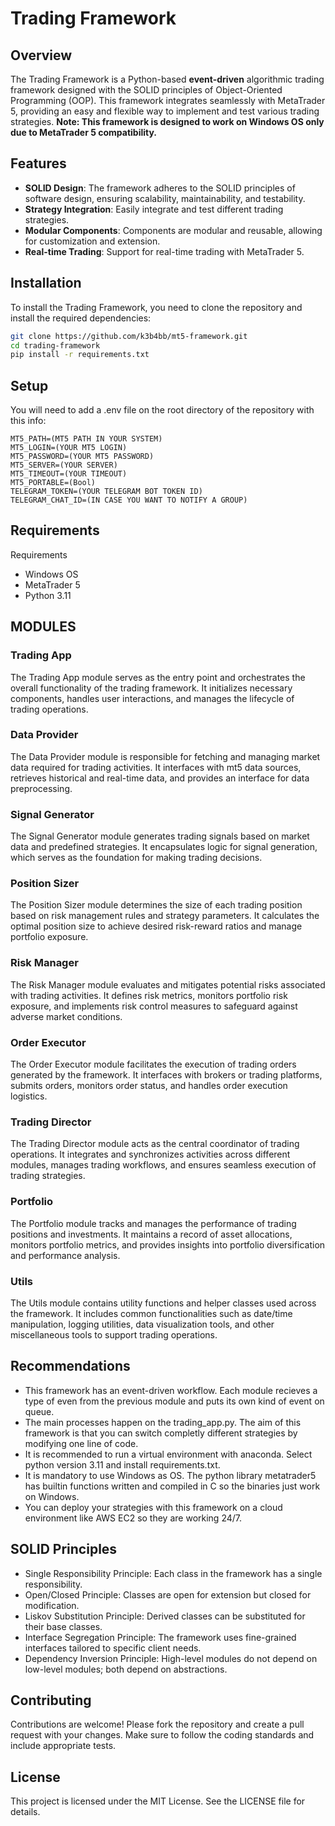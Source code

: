 # Trading Framework

## Overview

The Trading Framework is a Python-based **event-driven** algorithmic trading framework designed with the SOLID principles of Object-Oriented Programming (OOP). This framework integrates seamlessly with MetaTrader 5, providing an easy and flexible way to implement and test various trading strategies. **Note: This framework is designed to work on Windows OS only due to MetaTrader 5 compatibility.**

## Features

- **SOLID Design**: The framework adheres to the SOLID principles of software design, ensuring scalability, maintainability, and testability.
- **Strategy Integration**: Easily integrate and test different trading strategies.
- **Modular Components**: Components are modular and reusable, allowing for customization and extension.
- **Real-time Trading**: Support for real-time trading with MetaTrader 5.

## Installation

To install the Trading Framework, you need to clone the repository and install the required dependencies:

```bash
git clone https://github.com/k3b4bb/mt5-framework.git
cd trading-framework
pip install -r requirements.txt
```

## Setup
You will need to add a .env file on the root directory of the repository with this info:
```.env
MT5_PATH=(MT5 PATH IN YOUR SYSTEM)
MT5_LOGIN=(YOUR MT5 LOGIN)
MT5_PASSWORD=(YOUR MT5 PASSWORD)
MT5_SERVER=(YOUR SERVER)
MT5_TIMEOUT=(YOUR TIMEOUT)
MT5_PORTABLE=(Bool)
TELEGRAM_TOKEN=(YOUR TELEGRAM BOT TOKEN ID)
TELEGRAM_CHAT_ID=(IN CASE YOU WANT TO NOTIFY A GROUP)
```
## Requirements
Requirements
- Windows OS
- MetaTrader 5
- Python 3.11

## MODULES

### Trading App
The Trading App module serves as the entry point and orchestrates the overall functionality of the trading framework. It initializes necessary components, handles user interactions, and manages the lifecycle of trading operations.

### Data Provider
The Data Provider module is responsible for fetching and managing market data required for trading activities. It interfaces with mt5 data sources, retrieves historical and real-time data, and provides an interface for data preprocessing.

### Signal Generator
The Signal Generator module generates trading signals based on market data and predefined strategies. It encapsulates logic for signal generation, which serves as the foundation for making trading decisions.

### Position Sizer
The Position Sizer module determines the size of each trading position based on risk management rules and strategy parameters. It calculates the optimal position size to achieve desired risk-reward ratios and manage portfolio exposure.

### Risk Manager
The Risk Manager module evaluates and mitigates potential risks associated with trading activities. It defines risk metrics, monitors portfolio risk exposure, and implements risk control measures to safeguard against adverse market conditions.

### Order Executor
The Order Executor module facilitates the execution of trading orders generated by the framework. It interfaces with brokers or trading platforms, submits orders, monitors order status, and handles order execution logistics.

### Trading Director
The Trading Director module acts as the central coordinator of trading operations. It integrates and synchronizes activities across different modules, manages trading workflows, and ensures seamless execution of trading strategies.

### Portfolio
The Portfolio module tracks and manages the performance of trading positions and investments. It maintains a record of asset allocations, monitors portfolio metrics, and provides insights into portfolio diversification and performance analysis.

### Utils
The Utils module contains utility functions and helper classes used across the framework. It includes common functionalities such as date/time manipulation, logging utilities, data visualization tools, and other miscellaneous tools to support trading operations.

## Recommendations
- This framework has an event-driven workflow. Each module recieves a type of even from the previous module and puts its own kind of event on queue.
- The main processes happen on the trading_app.py. The aim of this framework is that you can switch completly different strategies by modifying one line of code.
- It is recommended to run a virtual environment with anaconda. Select python version 3.11 and install requirements.txt.
- It is mandatory to use Windows as OS. The python library metatrader5 has builtin functions written and compiled in C so the binaries just work on Windows.
- You can deploy your strategies with this framework on a cloud environment like AWS EC2 so they are working 24/7.

## SOLID Principles
- Single Responsibility Principle: Each class in the framework has a single responsibility.
- Open/Closed Principle: Classes are open for extension but closed for modification.
- Liskov Substitution Principle: Derived classes can be substituted for their base classes.
- Interface Segregation Principle: The framework uses fine-grained interfaces tailored to specific client needs.
- Dependency Inversion Principle: High-level modules do not depend on low-level modules; both depend on abstractions.

## Contributing
Contributions are welcome! Please fork the repository and create a pull request with your changes. Make sure to follow the coding standards and include appropriate tests.

## License
This project is licensed under the MIT License. See the LICENSE file for details.

